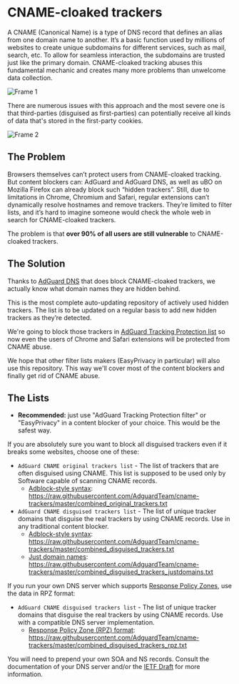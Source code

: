 # CNAME-cloaked trackers

A CNAME (Canonical Name) is a type of DNS record that defines an alias from one domain name to another. It’s a basic function used by millions of websites to create unique subdomains for different services, such as mail, search, etc. To allow for seamless interaction, the subdomains are trusted just like the primary domain. CNAME-cloaked tracking abuses this fundamental mechanic and creates many more problems than unwelcome data collection.

![Frame 1](https://user-images.githubusercontent.com/5947035/109944388-3bf2f580-7ce7-11eb-92b0-44b6ab2b4d9c.jpg)

There are numerous issues with this approach and the most severe one is that third-parties (disguised as first-parties) can potentially receive all kinds of data that's stored in the first-party cookies.

![Frame 2](https://user-images.githubusercontent.com/5947035/109944398-3eede600-7ce7-11eb-9895-382a360e153b.jpg)

## The Problem

Browsers themselves can’t protect users from CNAME-cloaked tracking. But content blockers can: AdGuard and AdGuard DNS, as well as uBO on Mozilla Firefox can already block such “hidden trackers”. Still, due to limitations in Chrome, Chromium and Safari, regular extensions can’t dynamically resolve hostnames and remove trackers. They’re limited to filter lists, and it’s hard to imagine someone would check the whole web in search for CNAME-cloaked trackers. 

The problem is that **over 90% of all users are still vulnerable** to CNAME-cloaked trackers.

## The Solution

Thanks to [AdGuard DNS](https://adguard.com/adguard-dns/overview.html) that does block CNAME-cloaked trackers, we actually know what domain names they are hidden behind.

This is the most complete auto-updating repository of actively used hidden trackers. The list is to be updated on a regular basis to add new hidden trackers as they’re detected.

We're going to block those trackers in [AdGuard Tracking Protection list](https://github.com/AdguardTeam/AdGuardFilters) so now even the users of Chrome and Safari extensions will be protected from CNAME abuse.

We hope that other filter lists makers (EasyPrivacy in particular) will also use this repository. This way we'll cover most of the content blockers and finally get rid of CNAME abuse.

## The Lists

* **Recommended:** just use "AdGuard Tracking Protection filter" or "EasyPrivacy" in a content blocker of your choice. This would be the safest way.

If you are absolutely sure you want to block all disguised trackers even if it breaks some websites, choose one of these:

* `AdGuard CNAME original trackers list` - The list of trackers that are often disguised using CNAME. This list is supposed to be used only by Software capable of scanning CNAME records.
    * [Adblock-style syntax](https://github.com/AdguardTeam/AdGuardHome/wiki/Hosts-Blocklists#adblock-style): https://raw.githubusercontent.com/AdguardTeam/cname-trackers/master/combined_original_trackers.txt
* `AdGuard CNAME disguised trackers list` - The list of unique tracker domains that disguise the real trackers by using CNAME records. Use in any traditional content blocker.
    * [Adblock-style syntax](https://github.com/AdguardTeam/AdGuardHome/wiki/Hosts-Blocklists#adblock-style): https://raw.githubusercontent.com/AdguardTeam/cname-trackers/master/combined_disguised_trackers.txt
    * [Just domain names](https://github.com/AdguardTeam/AdGuardHome/wiki/Hosts-Blocklists#adblock-style): https://raw.githubusercontent.com/AdguardTeam/cname-trackers/master/combined_disguised_trackers_justdomains.txt

If you run your own DNS server which supports [Response Policy Zones](https://www.dnsrpz.info), use the data in RPZ format:

* `AdGuard CNAME disguised trackers list` - The list of unique tracker domains that disguise the real trackers by using CNAME records. Use with a compatible DNS server implementation.
    * [Response Policy Zone (RPZ) format](https://github.com/AdguardTeam/AdGuardHome/wiki/Hosts-Blocklists#adblock-style): https://raw.githubusercontent.com/AdguardTeam/cname-trackers/master/combined_disguised_trackers_rpz.txt

You will need to prepend your own SOA and NS records.  Consult the documentation of your DNS server and/or the [IETF Draft](https://datatracker.ietf.org/doc/draft-vixie-dnsop-dns-rpz/) for more information.
